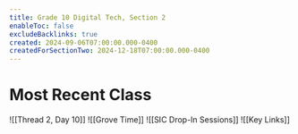 ```yaml
---
title: Grade 10 Digital Tech, Section 2
enableToc: false
excludeBacklinks: true
created: 2024-09-06T07:00:00.000-0400
createdForSectionTwo: 2024-12-18T07:00:00.000-0400
---
```

# Most Recent Class
![[Thread 2, Day 10]]
![[Grove Time]]
![[SIC Drop-In Sessions]]
![[Key Links]]